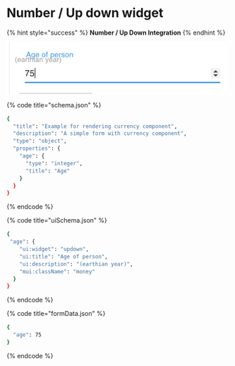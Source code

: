 # Number / Up down widget

{% hint style="success" %}
**Number / Up Down Integration**
{% endhint %}

![](../.gitbook/assets/image%20%288%29.png)

{% code title="schema.json" %}
```bash
{
  "title": "Example for rendering currency component",
  "description": "A simple form with currency component",
  "type": "object",
  "properties": {
    "age": {
      "type": "integer",
      "title": "Age"
    }
  }
}
```
{% endcode %}

{% code title="uiSchema.json" %}
```bash
{
 "age": {
    "ui:widget": "updown",
    "ui:title": "Age of person",
    "ui:description": "(earthian year)",
    "mui:className": "money"
  }
}
```
{% endcode %}

{% code title="formData.json" %}
```bash
{
  "age": 75
}
```
{% endcode %}

